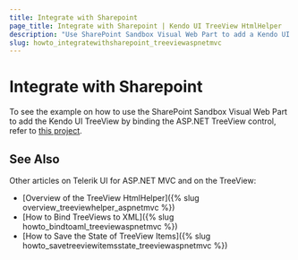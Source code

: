 ```yaml
---
title: Integrate with Sharepoint
page_title: Integrate with Sharepoint | Kendo UI TreeView HtmlHelper
description: "Use SharePoint Sandbox Visual Web Part to add a Kendo UI TreeView in ASP.NET MVC applications."
slug: howto_integratewithsharepoint_treeviewaspnetmvc
---
```


# Integrate with Sharepoint

To see the example on how to use the SharePoint Sandbox Visual Web Part to add the Kendo UI TreeView by binding the ASP.NET TreeView control, refer to [this project](http://www.telerik.com/support/code-library/complete-sharepoint-sandbox-solution).

## See Also

Other articles on Telerik UI for ASP.NET MVC and on the TreeView:

* [Overview of the TreeView HtmlHelper]({% slug overview_treeviewhelper_aspnetmvc %})
* [How to Bind TreeViews to XML]({% slug howto_bindtoaml_treeviewaspnetmvc %})
* [How to Save the State of TreeView Items]({% slug howto_savetreeviewitemsstate_treeviewaspnetmvc %})
